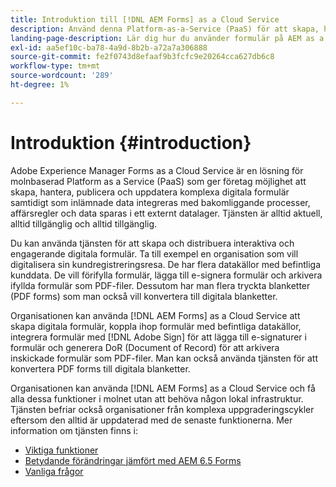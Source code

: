 ```yaml
---
title: Introduktion till [!DNL AEM Forms] as a Cloud Service
description: Använd denna Platform-as-a-Service (PaaS) för att skapa, hantera och publicera digitala formulär och affärsprocesser i enterpriseklass samt koppla formulär till aktuella datakällor.
landing-page-description: Lär dig hur du använder formulär på AEM as a Cloud Service.
exl-id: aa5ef10c-ba78-4a9d-8b2b-a72a7a306888
source-git-commit: fe2f0743d8efaaf9b3fcfc9e20264cca627db6c8
workflow-type: tm+mt
source-wordcount: '289'
ht-degree: 1%

---
```


# Introduktion {#introduction}

Adobe Experience Manager Forms as a Cloud Service är en lösning för molnbaserad Platform as a Service (PaaS) som ger företag möjlighet att skapa, hantera, publicera och uppdatera komplexa digitala formulär samtidigt som inlämnade data integreras med bakomliggande processer, affärsregler och data sparas i ett externt datalager. Tjänsten är alltid aktuell, alltid tillgänglig och alltid tillgänglig.

Du kan använda tjänsten för att skapa och distribuera interaktiva och engagerande digitala formulär. Ta till exempel en organisation som vill digitalisera sin kundregistreringsresa. De har flera datakällor med befintliga kunddata. De vill förifylla formulär, lägga till e-signera formulär och arkivera ifyllda formulär som PDF-filer. Dessutom har man flera tryckta blanketter (PDF forms) som man också vill konvertera till digitala blanketter.

Organisationen kan använda [!DNL AEM Forms] as a Cloud Service att skapa digitala formulär, koppla ihop formulär med befintliga datakällor, integrera formulär med [!DNL Adobe Sign] för att lägga till e-signaturer i formulär och generera DoR (Document of Record) för att arkivera inskickade formulär som PDF-filer. Man kan också använda tjänsten för att konvertera PDF forms till digitala blanketter.

Organisationen kan använda [!DNL AEM Forms] as a Cloud Service och få alla dessa funktioner i molnet utan att behöva någon lokal infrastruktur. Tjänsten befriar också organisationer från komplexa uppgraderingscykler eftersom den alltid är uppdaterad med de senaste funktionerna. Mer information om tjänsten finns i:

* [Viktiga funktioner](key-features.md)
* [Betydande förändringar jämfört med AEM 6.5 Forms](notable-changes.md)
* [Vanliga frågor](faq.md)
